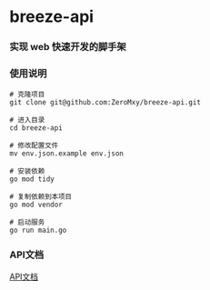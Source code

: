 # breeze-api

### 实现 web 快速开发的脚手架

### 使用说明
```
# 克隆项目
git clone git@github.com:ZeroMxy/breeze-api.git

# 进入目录
cd breeze-api

# 修改配置文件
mv env.json.example env.json

# 安装依赖
go mod tidy

# 复制依赖到本项目
go mod vendor

# 启动服务
go run main.go
```

### API文档
[API文档](http://htmlpreview.github.io/?https://github.com/ZeroMxy/breeze-api/blob/main/web/init-api.html)